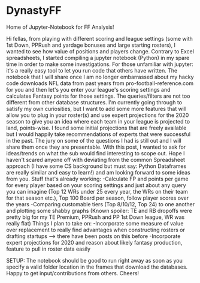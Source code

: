 # DynastyFF
Home of Jupyter-Notebook for FF Analysis!

Hi fellas,
from playing with different scoring and league settings (some with 1st Down, PPRush and yardage bonuses and large starting rosters), I wanted to see how value of positions and players change. Contrary to Excel spreadsheets, I started compiling a jupyter notebook (Python) in my spare time in order to make some investigations. For those unfamiliar with jupyter: it's a really easy tool to let you run code that others have written. The notebook that I will share once I am no longer embarrassed about my hacky code downloads NFL data from past years from pro-football-reference.com for you and then let's you enter your league's scoring settings and calculates Fantasy points for those settings. The queries/filters are not too different from other database structures.
I'm currently going through to satisfy my own curiosities, but I want to add some more features that will allow you to plug in your roster(s) and use expert projections for the 2020 season to give you an idea where each team in your league is projected to land, points-wise. I found some initial projections that are freely available but I would happily take recommendations of experts that were successful in the past.
The jury on some of the questions I had is still out and I will share them once they are presentable. With this post, I wanted to ask for ideas/trends on what the sub would find interesting to scope out. Hope I haven't scared anyone off with deviating from the common Spreadsheet approach (I have some CS background but must say: Python Dataframes are really similar and easy to learn!) and am looking forward to some ideas from you. Stuff that's already working:
-Calculate FP and points per game for every player based on your scoring settings and just about any query you can imagine (Top 12 WRs under 25 every year,  the WRs on their team for that season etc.), Top 100 Board per season, follow player scores over the years
-Comparing customable tiers (Top 8/10/12, Top 24) to one another and plotting some shabby graphs (Known spoiler: TE and RB dropoffs were pretty big for my TE Premium, PPRush and PP 1st Down league, WR was really flat)
Things I plan to take on:
-Incorporate some measure of value over replacement to really find advantages when constructing rosters or drafting startups -->  there have been posts on this before
-Incorporate expert projections for 2020 and reason about likely fantasy production, feature to pull in roster data easily

SETUP:
The notebook should be good to run right away as soon as you specify a valid folder location in the frames that download the databases. Happy to get input/contributions from others. Cheers!
